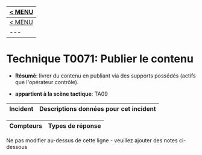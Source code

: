 |[< MENU](../README.md)|
|---|
|[< MENU](../../README.md)|
|---|
# Technique T0071: Publier le contenu

* **Résumé**: livrer du contenu en publiant via des supports possédés (actifs que l'opérateur contrôle).

* **appartient à la scène tactique**: TA09


|Incident |Descriptions données pour cet incident |
|-------- |-------------------- |



|Compteurs |Types de réponse |
|-------- |-------------- |


Ne pas modifier au-dessus de cette ligne - veuillez ajouter des notes ci-dessous
